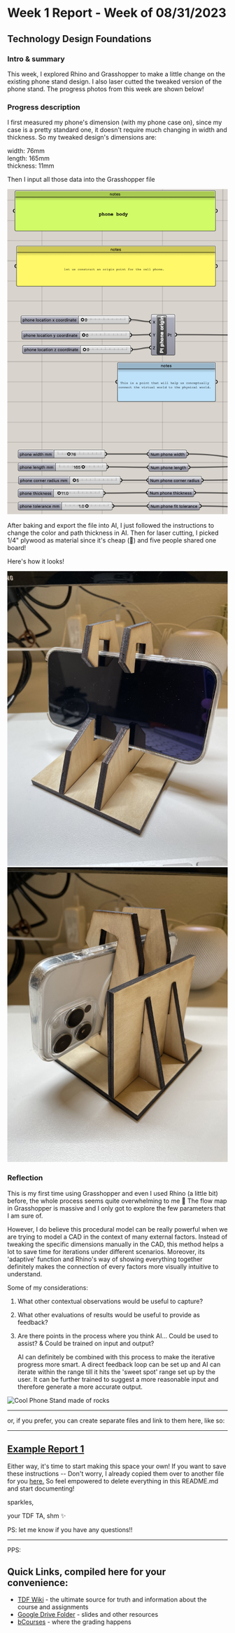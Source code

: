 # Week 1 Report - Week of 08/31/2023
## Technology Design Foundations  


### Intro & summary

This week, I explored Rhino and Grasshopper to make a little change on the existing phone stand design. I also laser cutted the tweaked version of the phone stand.
The progress photos from this week are shown below!     





### Progress description

I first measured my phone's dimension (with my phone case on), since my case is a pretty standard one, it doesn't require much changing in width and thickness.
So my tweaked design's dimensions are:

width: 76mm  
length: 165mm  
thickness: 11mm  


Then I input all those data into the Grasshopper file

![Grasshopperphonedimension](weekly-reports/phonedimension.png)

After baking and export the file into AI, I just followed the instructions to change the color and path thickness in AI. Then for laser cutting, I picked 1/4" plywood as material since it's cheap (🫢) and five people shared one board!


Here's how it looks!

![phonestand](weekly-reports/frontview.jpg)
![phonestand](weekly-reports/backview.jpg)


### Reflection

This is my first time using Grasshopper and even I used Rhino (a little bit) before, the whole process seems quite overwhelming to me 🫨
The flow map in Grasshopper is massive and I only got to explore the few parameters that I am sure of.

However, I do believe this procedural model can be really powerful when we are trying to model a CAD in the context of many external factors. Instead of tweaking the specific dimensions manually in the CAD, this method helps a lot to save time for iterations under different scenarios. Moreover, its 'adaptive' function and Rhino's way of showing everything together definitely makes the connection of every factors more visually intuitive to understand.


Some of my considerations:

1. What other contextual observations would be useful to capture?



2. What other evaluations of results would be useful to provide as feedback?


3. Are there points in the process where you think AI…
   Could be used to assist? & Could be trained on input and output?
   
   AI can definitely be combined with this process to make the iterative progress more smart. A direct feedback loop can be set up and AI can iterate within the range till it hits the 'sweet spot' range set up by the user. It can be further trained to suggest a more reasonable input and therefore generate a more accurate output.





<img width="200" alt="Cool Phone Stand made of rocks" src="https://github.com/s-almeda/tdf-template-repo/assets/21287693/bc2f1864-af5a-456d-9a71-e1d80d51190c">

---

or, if you prefer, you can create separate files and link to them here, like so:

---
[Example Report 1](weekly-reports/example-report-1.md)
---

Either way, it's time to start making this space your own! If you want to save these instructions -- Don't worry, I already copied them over to another file for you [here.](welcomeREADME.md) So feel empowered to delete everything in this README.md and start documenting! 

sparkles,

your TDF TA, shm :sparkles:

PS: let me know if you have any questions!!

--- 
PPS: 
## Quick Links, compiled here for your convenience: ##

- [TDF Wiki](https://github.com/Berkeley-MDes/desinv-202/wiki) - the ultimate source for truth and information about the course and assignments
- [Google Drive Folder](https://drive.google.com/drive/folders/1OjFgu4llHn-2WayQFVWRKFyOkQ_WaQRx?usp=drive_link) - slides and other resources
- [bCourses](https://bcourses.berkeley.edu/courses/1528355) - where the grading happens


